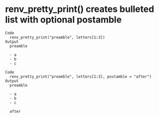 # renv_pretty_print() creates bulleted list with optional postamble

    Code
      renv_pretty_print("preamble", letters[1:3])
    Output
      preamble
      
      - a
      - b
      - c
      
    Code
      renv_pretty_print("preamble", letters[1:3], postamble = "after")
    Output
      preamble
      
      - a
      - b
      - c
      
      after
      

